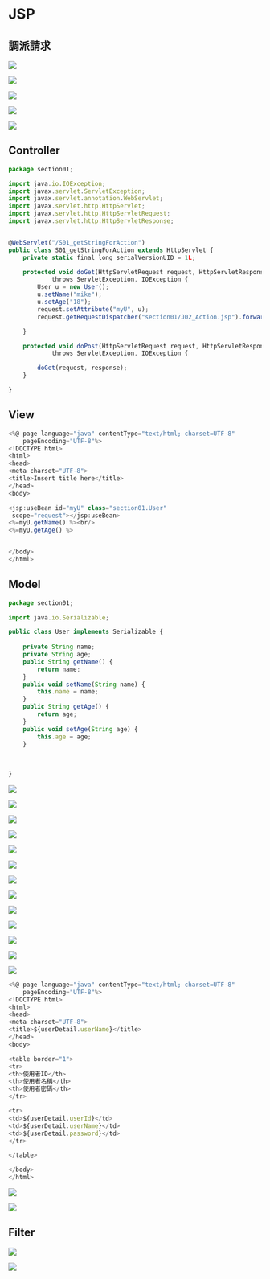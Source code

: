 # JSP

## 調派請求

![](.gitbook/assets/image%20%2897%29.png)

![](.gitbook/assets/image%20%2895%29.png)

![](.gitbook/assets/image%20%2888%29.png)

![](.gitbook/assets/image%20%2883%29.png)

![](.gitbook/assets/image%20%2884%29.png)

## Controller

```javascript
package section01;

import java.io.IOException;
import javax.servlet.ServletException;
import javax.servlet.annotation.WebServlet;
import javax.servlet.http.HttpServlet;
import javax.servlet.http.HttpServletRequest;
import javax.servlet.http.HttpServletResponse;


@WebServlet("/S01_getStringForAction")
public class S01_getStringForAction extends HttpServlet {
	private static final long serialVersionUID = 1L;

	protected void doGet(HttpServletRequest request, HttpServletResponse response)
			throws ServletException, IOException {
		User u = new User();
		u.setName("mike");
		u.setAge("18");
		request.setAttribute("myU", u);
		request.getRequestDispatcher("section01/J02_Action.jsp").forward(request, response);

	}

	protected void doPost(HttpServletRequest request, HttpServletResponse response)
			throws ServletException, IOException {

		doGet(request, response);
	}

}

```

## View

```javascript
<%@ page language="java" contentType="text/html; charset=UTF-8"
    pageEncoding="UTF-8"%>
<!DOCTYPE html>
<html>
<head>
<meta charset="UTF-8">
<title>Insert title here</title>
</head>
<body>

<jsp:useBean id="myU" class="section01.User"
 scope="request"></jsp:useBean>
<%=myU.getName() %><br/>
<%=myU.getAge() %>


</body>
</html>
```

## Model

```javascript
package section01;

import java.io.Serializable;

public class User implements Serializable {
	
	private String name;
	private String age;
	public String getName() {
		return name;
	}
	public void setName(String name) {
		this.name = name;
	}
	public String getAge() {
		return age;
	}
	public void setAge(String age) {
		this.age = age;
	}
	
	
	
}

```

![](.gitbook/assets/image%20%2894%29.png)

![](.gitbook/assets/image%20%2889%29.png)

![](.gitbook/assets/image%20%2887%29.png)

![](.gitbook/assets/image%20%2892%29.png)

![](.gitbook/assets/image%20%2885%29.png)

![](.gitbook/assets/image%20%2891%29.png)

![](.gitbook/assets/image%20%2886%29.png)

![](.gitbook/assets/image%20%2896%29.png)

![](.gitbook/assets/image%20%2893%29.png)

![](.gitbook/assets/image%20%2890%29.png)

![](.gitbook/assets/image%20%2898%29.png)

![](.gitbook/assets/image%20%28100%29.png)

![](.gitbook/assets/image%20%2899%29.png)

```javascript
<%@ page language="java" contentType="text/html; charset=UTF-8"
    pageEncoding="UTF-8"%>
<!DOCTYPE html>
<html>
<head>
<meta charset="UTF-8">
<title>${userDetail.userName}</title>
</head>
<body>

<table border="1">
<tr>
<th>使用者ID</th>
<th>使用者名稱</th>
<th>使用者密碼</th>
</tr>

<tr>
<td>${userDetail.userId}</td>
<td>${userDetail.userName}</td>
<td>${userDetail.password}</td>
</tr>

</table>

</body>
</html>
```



![](.gitbook/assets/image%20%28101%29.png)

![](.gitbook/assets/image%20%28104%29.png)

## Filter

![](.gitbook/assets/image%20%28103%29.png)

![](.gitbook/assets/image%20%28102%29.png)

